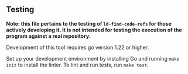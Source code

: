 ## Testing

**Note: this file pertains to the testing of `ld-find-code-refs` for those actively developing it. It is not intended for testing the execution of the program against a real repository.**

Development of this tool requires go version 1.22 or higher.

Set up your development environment by installing Go and running `make init` to install the linter. To lint and run tests, run `make test`.
